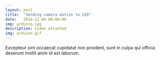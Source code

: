 ```yaml
---
layout: post
title:  "Sending camera motion to LED"
date:   2016-12-06 00:00:00
img: arduino.jpg
description: video attached
img: arduino.gif
---
```



Excepteur sint occaecat cupidatat non proident, sunt in culpa qui officia deserunt mollit anim id est laborum.
